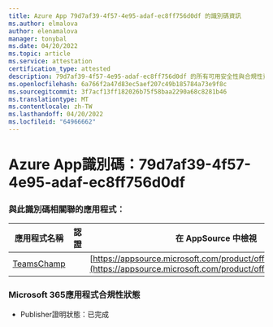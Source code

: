 ```yaml
---
title: Azure App 79d7af39-4f57-4e95-adaf-ec8ff756d0df 的識別碼資訊
ms.author: elmalova
author: elenamalova
manager: tonybal
ms.date: 04/20/2022
ms.topic: article
ms.service: attestation
certification_type: attested
description: 79d7af39-4f57-4e95-adaf-ec8ff756d0df 的所有可用安全性與合規性資訊。
ms.openlocfilehash: 6a766f2a47d83ec5aef207c49b185784a73e9f8c
ms.sourcegitcommit: 3f7acf13ff182026b75f58baa2290a68c8281b46
ms.translationtype: MT
ms.contentlocale: zh-TW
ms.lasthandoff: 04/20/2022
ms.locfileid: "64966662"
---
```

# <a name="azure-app-id-79d7af39-4f57-4e95-adaf-ec8ff756d0df"></a>Azure App識別碼：79d7af39-4f57-4e95-adaf-ec8ff756d0df


### <a name="apps-associated-with-this-id"></a>與此識別碼相關聯的應用程式：
| **應用程式名稱** | **認證** | **在 AppSource 中檢視** |
|--------------|---------------|-----------------------|
| [TeamsChamp](../forward/WA200001487.md) |  | [https://appsource.microsoft.com/product/office/WA200001487](https://appsource.microsoft.com/product/office/WA200001487) |

### <a name="microsoft-365-app-compliance-status"></a>Microsoft 365應用程式合規性狀態
- Publisher證明狀態：已完成
